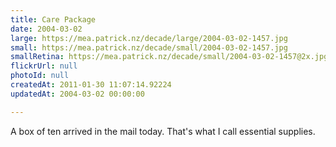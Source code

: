 ```yaml
---
title: Care Package
date: 2004-03-02
large: https://mea.patrick.nz/decade/large/2004-03-02-1457.jpg
small: https://mea.patrick.nz/decade/small/2004-03-02-1457.jpg
smallRetina: https://mea.patrick.nz/decade/small/2004-03-02-1457@2x.jpg
flickrUrl: null
photoId: null
createdAt: 2011-01-30 11:07:14.92224
updatedAt: 2004-03-02 00:00:00

---
```

A box of ten arrived in the mail today. That's what I call essential supplies.

